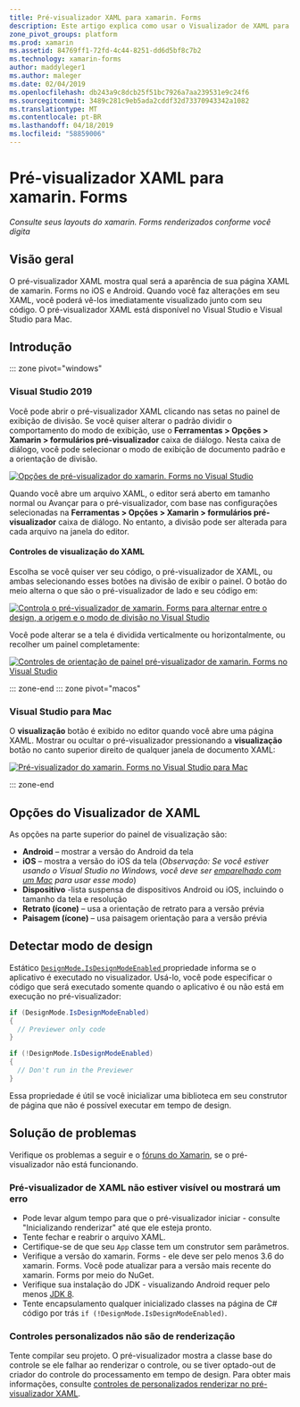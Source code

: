 ```yaml
---
title: Pré-visualizador XAML para xamarin. Forms
description: Este artigo explica como usar o Visualizador de XAML para ver seus layouts do xamarin. Forms renderizados conforme você digita. O pré-visualizador XAML está disponível no Visual Studio de 2019 e 2019 de Visual Studio para Mac.
zone_pivot_groups: platform
ms.prod: xamarin
ms.assetid: 84769ff1-72fd-4c44-8251-dd6d5bf8c7b2
ms.technology: xamarin-forms
author: maddyleger1
ms.author: maleger
ms.date: 02/04/2019
ms.openlocfilehash: db243a9c8dcb25f51bc7926a7aa239531e9c24f6
ms.sourcegitcommit: 3489c281c9eb5ada2cddf32d73370943342a1082
ms.translationtype: MT
ms.contentlocale: pt-BR
ms.lasthandoff: 04/18/2019
ms.locfileid: "58859006"
---
```

# <a name="xaml-previewer-for-xamarinforms"></a>Pré-visualizador XAML para xamarin. Forms

_Consulte seus layouts do xamarin. Forms renderizados conforme você digita_

## <a name="overview"></a>Visão geral

O pré-visualizador XAML mostra qual será a aparência de sua página XAML de xamarin. Forms no iOS e Android. Quando você faz alterações em seu XAML, você poderá vê-los imediatamente visualizado junto com seu código. O pré-visualizador XAML está disponível no Visual Studio e Visual Studio para Mac.

## <a name="getting-started"></a>Introdução

::: zone pivot="windows"

### <a name="visual-studio-2019"></a>Visual Studio 2019

Você pode abrir o pré-visualizador XAML clicando nas setas no painel de exibição de divisão. Se você quiser alterar o padrão dividir o comportamento do modo de exibição, use o **Ferramentas > Opções > Xamarin > formulários pré-visualizador** caixa de diálogo. Nesta caixa de diálogo, você pode selecionar o modo de exibição de documento padrão e a orientação de divisão.

[![Opções de pré-visualizador do xamarin. Forms no Visual Studio](xaml-previewer-images/xamlp-options-vs-sm.png "opções do Visualizador do xamarin. Forms no Visual Studio")](xaml-previewer-images/xamlp-options-vs-lg.png#lightbox)

Quando você abre um arquivo XAML, o editor será aberto em tamanho normal ou Avançar para o pré-visualizador, com base nas configurações selecionadas na **Ferramentas > Opções > Xamarin > formulários pré-visualizador** caixa de diálogo. No entanto, a divisão pode ser alterada para cada arquivo na janela do editor.

#### <a name="xaml-preview-controls"></a>Controles de visualização do XAML

Escolha se você quiser ver seu código, o pré-visualizador de XAML, ou ambas selecionando esses botões na divisão de exibir o painel. O botão do meio alterna o que são o pré-visualizador de lado e seu código em:

[![Controla o pré-visualizador de xamarin. Forms para alternar entre o design, a origem e o modo de divisão no Visual Studio](xaml-previewer-images/xamlp-controls-splitview-vs-sm.png "controla o pré-visualizador de xamarin. Forms para alternar entre o design, a origem e o modo de divisão no Visual Studio")](xaml-previewer-images/xamlp-controls-splitview-vs-lg.png#lightbox)

Você pode alterar se a tela é dividida verticalmente ou horizontalmente, ou recolher um painel completamente:

[![Controles de orientação de painel pré-visualizador de xamarin. Forms no Visual Studio](xaml-previewer-images/xamlp-controls-orientation-vs-sm.png "controles de orientação de painel pré-visualizador de xamarin. Forms no Visual Studio")](xaml-previewer-images/xamlp-controls-orientation-vs-lg.png#lightbox)

::: zone-end
::: zone pivot="macos"

### <a name="visual-studio-for-mac"></a>Visual Studio para Mac

O **visualização** botão é exibido no editor quando você abre uma página XAML. Mostrar ou ocultar o pré-visualizador pressionando a **visualização** botão no canto superior direito de qualquer janela de documento XAML:

[![Pré-visualizador do xamarin. Forms no Visual Studio para Mac](xaml-previewer-images/xamlp-list-sml.png "pré-visualizador de xamarin. Forms no Visual Studio para Mac")](xaml-previewer-images/xamlp-list.png#lightbox)

::: zone-end

## <a name="xaml-previewer-options"></a>Opções do Visualizador de XAML

As opções na parte superior do painel de visualização são:

* **Android** – mostrar a versão do Android da tela
* **iOS** – mostra a versão do iOS da tela (*Observação: Se você estiver usando o Visual Studio no Windows, você deve ser [emparelhado com um Mac](~/ios/get-started/installation/windows/connecting-to-mac/index.md) para usar esse modo*)
* **Dispositivo** -lista suspensa de dispositivos Android ou iOS, incluindo o tamanho da tela e resolução
* **Retrato (ícone)** – usa a orientação de retrato para a versão prévia
* **Paisagem (ícone)** – usa paisagem orientação para a versão prévia

## <a name="detect-design-mode"></a>Detectar modo de design

Estático [ `DesignMode.IsDesignModeEnabled` ](xref:Xamarin.Forms.DesignMode.IsDesignModeEnabled) propriedade informa se o aplicativo é executado no visualizador. Usá-lo, você pode especificar o código que será executado somente quando o aplicativo é ou não está em execução no pré-visualizador:

```csharp
if (DesignMode.IsDesignModeEnabled)
{
  // Previewer only code  
}

if (!DesignMode.IsDesignModeEnabled)
{
  // Don't run in the Previewer  
}
```

Essa propriedade é útil se você inicializar uma biblioteca em seu construtor de página que não é possível executar em tempo de design.

## <a name="troubleshooting"></a>Solução de problemas

Verifique os problemas a seguir e o [fóruns do Xamarin](https://forums.xamarin.com/categories/xamarin-forms), se o pré-visualizador não está funcionando.

### <a name="xaml-previewer-isnt-showing-or-shows-an-error"></a>Pré-visualizador de XAML não estiver visível ou mostrará um erro

* Pode levar algum tempo para que o pré-visualizador iniciar - consulte "Inicializando renderizar" até que ele esteja pronto.
* Tente fechar e reabrir o arquivo XAML.
* Certifique-se de que seu `App` classe tem um construtor sem parâmetros.
* Verifique a versão do xamarin. Forms - ele deve ser pelo menos 3.6 do xamarin. Forms. Você pode atualizar para a versão mais recente do xamarin. Forms por meio do NuGet.
* Verifique sua instalação do JDK - visualizando Android requer pelo menos [JDK 8](https://www.oracle.com/technetwork/java/javase/downloads/index.html).
* Tente encapsulamento qualquer inicializado classes na página de C# código por trás `if (!DesignMode.IsDesignModeEnabled)`.

### <a name="custom-controls-arent-rendering"></a>Controles personalizados não são de renderização

Tente compilar seu projeto. O pré-visualizador mostra a classe base do controle se ele falhar ao renderizar o controle, ou se tiver optado-out de criador do controle do processamento em tempo de design. Para obter mais informações, consulte [controles de personalizados renderizar no pré-visualizador XAML](render-custom-controls.md).
